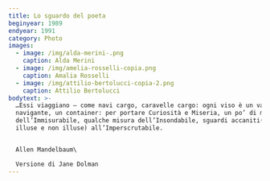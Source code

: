 ```yaml
---
title: Lo sguardo del poeta
beginyear: 1989
endyear: 1991
category: Photo
images:
  - image: /img/alda-merini-.png
    caption: Alda Merini
  - image: /img/amelia-rosselli-copia.png
    caption: Amalia Rosselli
  - image: /img/attilio-bertolucci-copia-2.png
    caption: Attilio Bertolucci
bodytext: >-
  …Essi viaggiano – come navi cargo, caravelle cargo: ogni viso è un vaso
  navigante, un container: per portare Curiosità e Miseria, un po’ di musica
  dell’Immisurabile, qualche misura dell’Insondabile, sguardi accaniti(di lenti
  illuse e non illuse) all’Imperscrutabile. 


  Allen Mandelbaum\

  Versione di Jane Dolman
---
```

